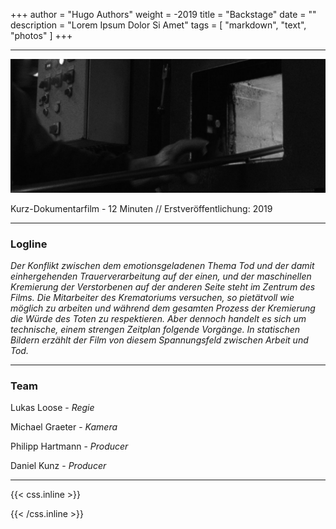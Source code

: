 +++
author = "Hugo Authors"
weight = -2019
title = "Backstage"
date = ""
description = "Lorem Ipsum Dolor Si Amet"
tags = [
    "markdown",
    "text", "photos"
]
+++
___

![image alt text](/backstage.jpg)

Kurz-Dokumentarfilm - 12 Minuten // Erstveröffentlichung: 2019
___

### Logline 

*Der Konflikt zwischen dem emotionsgeladenen Thema Tod und der damit einhergehenden Trauerverarbeitung auf der einen, und der maschinellen Kremierung der Verstorbenen auf der anderen Seite steht im Zentrum des Films. Die Mitarbeiter des Krematoriums versuchen, so pietätvoll wie möglich zu arbeiten und während dem gesamten Prozess der Kremierung die Würde des Toten zu respektieren. Aber dennoch handelt es sich um technische, einem strengen Zeitplan folgende Vorgänge. In statischen Bildern erzählt der Film von diesem Spannungsfeld zwischen Arbeit und Tod.*

___

### Team

Lukas Loose - *Regie*

Michael Graeter - *Kamera*

Philipp Hartmann - *Producer*

Daniel Kunz - *Producer*

___




{{< css.inline >}}
<style>
.canon { background: white; width: 100%; height: auto;}
</style>
{{< /css.inline >}}
